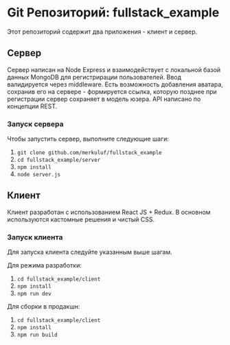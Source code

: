 # Git Репозиторий: fullstack_example

Этот репозиторий содержит два приложения - клиент и сервер.

## Сервер

Сервер написан на Node Express и взаимодействует с локальной базой данных MongoDB для регистрирации пользователей.
Ввод валидируется через middleware. Есть возможность добавления аватара, сохранив его на сервере - формируется ссылка, которую позднее при регистрации сервер сохраняет в модель юзера.
API написано по концепции REST.

### Запуск сервера

Чтобы запустить сервер, выполните следующие шаги:

1. `git clone github.com/merkuluf/fullstack_example`
2. `cd fullstack_example/server`
3. `npm install`
4. `node server.js`

## Клиент

Клиент разработан с использованием React JS + Redux.
В основном используются кастомные решения и чистый CSS.

### Запуск клиента

Для запуска клиента следуйте указанным выше шагам.

Для режима разработки:

1. `cd fullstack_example/client`
2. `npm install`
3. `npm run dev`

Для сборки в продакшн:

1. `cd fullstack_example/client`
2. `npm install`
3. `npm run build`
